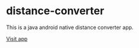 # distance-converter
This is a java android native distance converter app.

[Visit app](https://play.google.com/store/apps/details?id=com.emmajerry2016.africlite)
